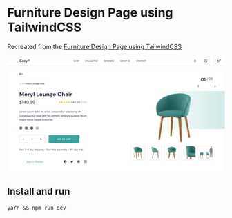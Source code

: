 # Furniture Design Page using TailwindCSS

Recreated from the [Furniture Design Page using TailwindCSS](https://youtu.be/31Hn0FPslX0)

![furniture design](screenshot.png)

## Install and run

```
yarn && npm run dev
```
